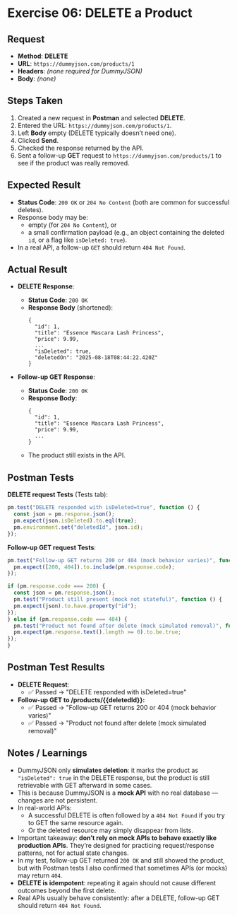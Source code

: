 # Exercise 06: DELETE a Product

## Request
- **Method**: **DELETE**
- **URL**: `https://dummyjson.com/products/1`
- **Headers**: *(none required for DummyJSON)*
- **Body**: *(none)*

## Steps Taken
1. Created a new request in **Postman** and selected **DELETE**.
2. Entered the URL: `https://dummyjson.com/products/1`.
3. Left **Body** empty (DELETE typically doesn’t need one).
4. Clicked **Send**.
5. Checked the response returned by the API.
6. Sent a follow-up **GET** request to `https://dummyjson.com/products/1` to see if the product was really removed.

## Expected Result
- **Status Code**: `200 OK` or `204 No Content` (both are common for successful deletes).
- Response body may be:
  - empty (for `204 No Content`), or
  - a small confirmation payload (e.g., an object containing the deleted `id`, or a flag like `isDeleted: true`).
- In a real API, a follow-up `GET` should return `404 Not Found`.

## Actual Result
- **DELETE Response**:
  - **Status Code**: `200 OK`
  - **Response Body** (shortened):
    ```
    {
      "id": 1,
      "title": "Essence Mascara Lash Princess",
      "price": 9.99,
      ...
      "isDeleted": true,
      "deletedOn": "2025-08-18T08:44:22.420Z"
    }
    ```

- **Follow-up GET Response**:
  - **Status Code**: `200 OK`
  - **Response Body**:
    ```
    {
      "id": 1,
      "title": "Essence Mascara Lash Princess",
      "price": 9.99,
      ...
    }
    ```
  - The product still exists in the API.

## Postman Tests
**DELETE request Tests** (Tests tab):
```javascript
pm.test("DELETE responded with isDeleted=true", function () {
  const json = pm.response.json();
  pm.expect(json.isDeleted).to.eql(true);
  pm.environment.set("deletedId", json.id);
});
```

**Follow-up GET request Tests**:
```javascript
pm.test("Follow-up GET returns 200 or 404 (mock behavior varies)", function () {
  pm.expect([200, 404]).to.include(pm.response.code);
});

if (pm.response.code === 200) {
  const json = pm.response.json();
  pm.test("Product still present (mock not stateful)", function () {
  pm.expect(json).to.have.property("id");
});
} else if (pm.response.code === 404) {
  pm.test("Product not found after delete (mock simulated removal)", function () {
  pm.expect(pm.response.text().length >= 0).to.be.true;
});
}
```

## Postman Test Results
- **DELETE Request**:  
  - ✅ Passed → "DELETE responded with isDeleted=true"
- **Follow-up GET to /products/{{deletedId}}:**
  - ✅ Passed → "Follow-up GET returns 200 or 404 (mock behavior varies)"  
  - ✅ Passed → "Product not found after delete (mock simulated removal)"

## Notes / Learnings
- DummyJSON only **simulates deletion**: it marks the product as `"isDeleted": true` in the DELETE response, but the product is still retrievable with GET afterward in some cases.
- This is because DummyJSON is a **mock API** with no real database — changes are not persistent.
- In real-world APIs:
  - A successful DELETE is often followed by a `404 Not Found` if you try to GET the same resource again.
  - Or the deleted resource may simply disappear from lists.
- Important takeaway: **don’t rely on mock APIs to behave exactly like production APIs**. They’re designed for practicing request/response patterns, not for actual state changes.
- In my test, follow-up GET returned `200 OK` and still showed the product, but with Postman tests I also confirmed that sometimes APIs (or mocks) may return `404`.
- **DELETE is idempotent**: repeating it again should not cause different outcomes beyond the first delete.
- Real APIs usually behave consistently: after a DELETE, follow-up GET should return `404 Not Found`.

